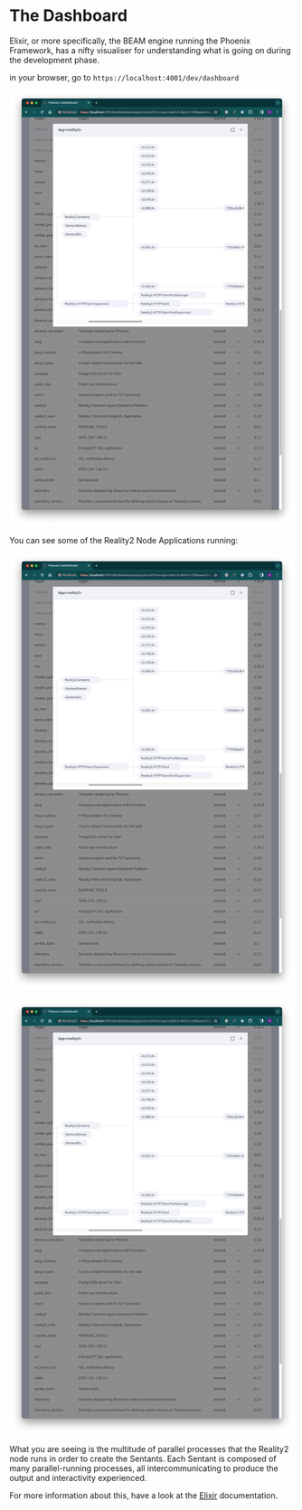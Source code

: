 # The Dashboard

Elixir, or more specifically, the BEAM engine running the Phoenix Framework, has a nifty visualiser for understanding what is going on during the development phase.

in your browser, go to `https://localhost:4001/dev/dashboard`

![](.images/zS88shSgAkaxN.png)

You can see some of the Reality2 Node Applications running:

![](.images/zS88shSgAkaxN.png)

![](.images/zS88shSgAkaxN.png)

What you are seeing is the multitude of parallel processes that the Reality2 node runs in order to create the Sentants.  Each Sentant is composed of many parallel-running processes, all intercommunicating to produce the output and interactivity experienced.

For more information about this, have a look at the [Elixir](https://elixir-lang.org/) documentation.